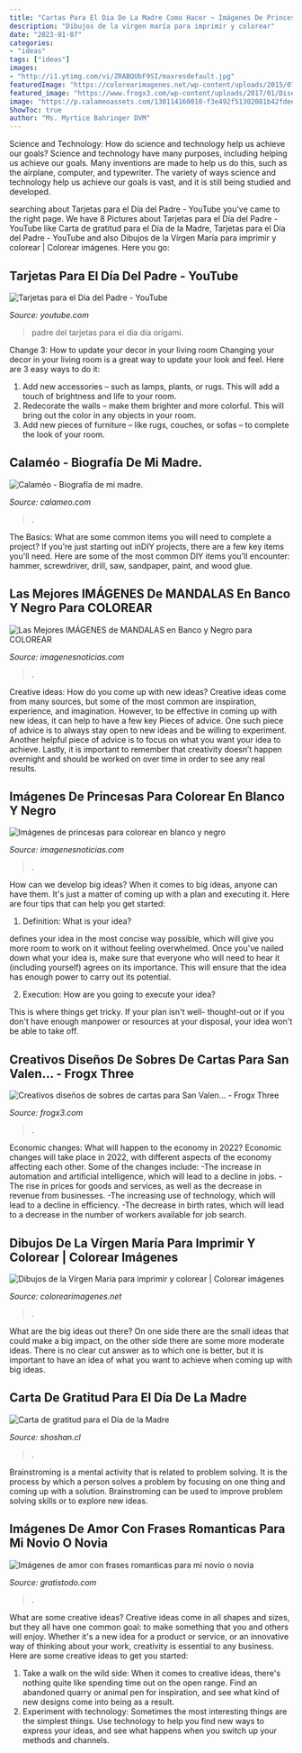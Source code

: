 ```yaml
---
title: "Cartas Para El Dia De La Madre Como Hacer ~ Imágenes De Princesas Para Colorear En Blanco Y Negro"
description: "Dibujos de la vírgen maría para imprimir y colorear"
date: "2023-01-07"
categories:
- "ideas"
tags: ["ideas"]
images:
- "http://i1.ytimg.com/vi/ZRABQUbF9SI/maxresdefault.jpg"
featuredImage: "https://colorearimagenes.net/wp-content/uploads/2015/07/MARIA.gif1_.gif"
featured_image: "https://www.frogx3.com/wp-content/uploads/2017/01/Diseños-de-sobres-para-san-valentin-4.jpg"
image: "https://p.calameoassets.com/130114160010-f3e492f51302081b42fdeeb6a942f564/p1.jpg"
ShowToc: true
author: "Ms. Myrtice Bahringer DVM"
---
```



Science and Technology: How do science and technology help us achieve our goals?
Science and technology have many purposes, including helping us achieve our goals. Many inventions are made to help us do this, such as the airplane, computer, and typewriter. The variety of ways science and technology help us achieve our goals is vast, and it is still being studied and developed.

	

		
searching about Tarjetas para el Día del Padre - YouTube you've came to the right page. We have 8 Pictures about Tarjetas para el Día del Padre - YouTube like Carta de gratitud para el Día de la Madre, Tarjetas para el Día del Padre - YouTube and also Dibujos de la Vírgen María para imprimir y colorear | Colorear imágenes. Here you go:
		
    
## Tarjetas Para El Día Del Padre - YouTube

<img loading=lazy src="http://i1.ytimg.com/vi/ZRABQUbF9SI/maxresdefault.jpg" onerror="this.onerror=null;this.src='https://tse1.mm.bing.net/th?id=OIP.r2_vGVIpX8NSdW9O_tH4FgHaEK&amp;pid=15.1';" alt="Tarjetas para el Día del Padre - YouTube">

_Source: youtube.com_

>padre del tarjetas para el dia día origami. 

	

Change 3: How to update your decor in your living room
Changing your decor in your living room is a great way to update your look and feel. Here are 3 easy ways to do it: 
1. Add new accessories – such as lamps, plants, or rugs. This will add a touch of brightness and life to your room. 
2. Redecorate the walls – make them brighter and more colorful. This will bring out the color in any objects in your room. 
3. Add new pieces of furniture – like rugs, couches, or sofas – to complete the look of your room.

    
## Calaméo - Biografía De Mi Madre.

<img loading=lazy src="https://p.calameoassets.com/130114160010-f3e492f51302081b42fdeeb6a942f564/p1.jpg" onerror="this.onerror=null;this.src='https://tse2.mm.bing.net/th?id=OIP.6Tuhx3wf_fIkvA3pKP86fAHaKe&amp;pid=15.1';" alt="Calaméo - Biografía de mi madre.">

_Source: calameo.com_

>. 

	

The Basics: What are some common items you will need to complete a project?
If you're just starting out inDIY projects, there are a few key items you'll need. Here are some of the most common DIY items you'll encounter: hammer, screwdriver, drill, saw, sandpaper, paint, and wood glue.

    
## Las Mejores IMÁGENES De MANDALAS En Banco Y Negro Para COLOREAR

<img loading=lazy src="https://imagenesnoticias.com/wp-content/uploads/2016/02/927653c4147a1e6141815ed01b8953ef.jpg" onerror="this.onerror=null;this.src='https://tse2.mm.bing.net/th?id=OIP.qWBKwxtBg3xJVYOlxfcN8gHaJd&amp;pid=15.1';" alt="Las Mejores IMÁGENES de MANDALAS en Banco y Negro para COLOREAR">

_Source: imagenesnoticias.com_

>. 

	

Creative ideas: How do you come up with new ideas?
Creative ideas come from many sources, but some of the most common are inspiration, experience, and imagination. However, to be effective in coming up with new ideas, it can help to have a few key Pieces of advice. One such piece of advice is to always stay open to new ideas and be willing to experiment. Another helpful piece of advice is to focus on what you want your idea to achieve. Lastly, it is important to remember that creativity doesn’t happen overnight and should be worked on over time in order to see any real results.

    
## Imágenes De Princesas Para Colorear En Blanco Y Negro

<img loading=lazy src="http://imagenesnoticias.com/wp-content/uploads/2016/02/c6d1508d4784dbea401090985c6f9940.jpg" onerror="this.onerror=null;this.src='https://tse1.mm.bing.net/th?id=OIP.6XJSy9SpApc-IVXeD7ULiAHaHu&amp;pid=15.1';" alt="Imágenes de princesas para colorear en blanco y negro">

_Source: imagenesnoticias.com_

>. 

	

How can we develop big ideas?
When it comes to big ideas, anyone can have them. It's just a matter of coming up with a plan and executing it. Here are four tips that can help you get started:
1. Definition: What is your idea?

 defines your idea in the most concise way possible, which will give you more room to work on it without feeling overwhelmed. Once you've nailed down what your idea is, make sure that everyone who will need to hear it (including yourself) agrees on its importance. This will ensure that the idea has enough power to carry out its potential.

2. Execution: How are you going to execute your idea?

This is where things get tricky. If your plan isn't well- thought-out or if you don't have enough manpower or resources at your disposal, your idea won't be able to take off.

    
## Creativos Diseños De Sobres De Cartas Para San Valen... - Frogx Three

<img loading=lazy src="https://www.frogx3.com/wp-content/uploads/2017/01/Diseños-de-sobres-para-san-valentin-4.jpg" onerror="this.onerror=null;this.src='https://tse2.mm.bing.net/th?id=OIP.MNbCw1jlt8Bv5-JXjSyfWwHaLR&amp;pid=15.1';" alt="Creativos diseños de sobres de cartas para San Valen... - Frogx Three">

_Source: frogx3.com_

>. 

	

Economic changes: What will happen to the economy in 2022?
Economic changes will take place in 2022, with different aspects of the economy affecting each other. Some of the changes include: 
-The increase in automation and artificial intelligence, which will lead to a decline in jobs. 
-The rise in prices for goods and services, as well as the decrease in revenue from businesses. 
-The increasing use of technology, which will lead to a decline in efficiency. 
-The decrease in birth rates, which will lead to a decrease in the number of workers available for job search.

    
## Dibujos De La Vírgen María Para Imprimir Y Colorear | Colorear Imágenes

<img loading=lazy src="https://colorearimagenes.net/wp-content/uploads/2015/07/MARIA.gif1_.gif" onerror="this.onerror=null;this.src='https://tse1.mm.bing.net/th?id=OIP.bchRbxfIq8EMAwTFHrmDAAAAAA&amp;pid=15.1';" alt="Dibujos de la Vírgen María para imprimir y colorear | Colorear imágenes">

_Source: colorearimagenes.net_

>. 

	

What are the big ideas out there?
On one side there are the small ideas that could make a big impact, on the other side there are some more moderate ideas. There is no clear cut answer as to which one is better, but it is important to have an idea of what you want to achieve when coming up with big ideas.

    
## Carta De Gratitud Para El Día De La Madre

<img loading=lazy src="https://www.shoshan.cl/images/fotopostales/cartas_imagen/gratitud_dia_madre.jpg" onerror="this.onerror=null;this.src='https://tse4.mm.bing.net/th?id=OIP.sxCblYuJJ5SgTfHPNdTf6wHaHa&amp;pid=15.1';" alt="Carta de gratitud para el Día de la Madre">

_Source: shoshan.cl_

>. 

	

Brainstroming is a mental activity that is related to problem solving. It is the process by which a person solves a problem by focusing on one thing and coming up with a solution. Brainstroming can be used to improve problem solving skills or to explore new ideas.

    
## Imágenes De Amor Con Frases Romanticas Para Mi Novio O Novia

<img loading=lazy src="https://www.gratistodo.com/wp-content/uploads/2017/02/imagenes-de-amor-para-mi-novia-17.jpg" onerror="this.onerror=null;this.src='https://tse4.mm.bing.net/th?id=OIP.NSI6hMCdBpFlQuw6pGu9bwHaES&amp;pid=15.1';" alt="Imágenes de amor con frases romanticas para mi novio o novia">

_Source: gratistodo.com_

>. 

	

What are some creative ideas?
Creative ideas come in all shapes and sizes, but they all have one common goal: to make something that you and others will enjoy. Whether it's a new idea for a product or service, or an innovative way of thinking about your work, creativity is essential to any business. Here are some creative ideas to get you started: 
1. Take a walk on the wild side: When it comes to creative ideas, there's nothing quite like spending time out on the open range. Find an abandoned quarry or animal pen for inspiration, and see what kind of new designs come into being as a result. 
2. Experiment with technology: Sometimes the most interesting things are the simplest things. Use technology to help you find new ways to express your ideas, and see what happens when you switch up your methods and channels. 

